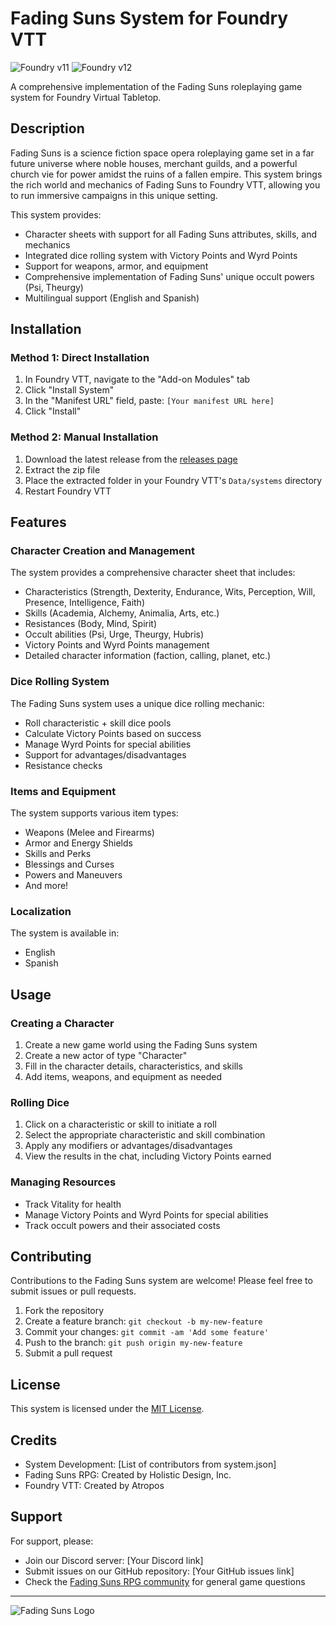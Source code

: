 # Fading Suns System for Foundry VTT

![Foundry v11](https://img.shields.io/badge/foundry-v11-green) ![Foundry v12](https://img.shields.io/badge/foundry-v12-green)

A comprehensive implementation of the Fading Suns roleplaying game system for Foundry Virtual Tabletop.

## Description

Fading Suns is a science fiction space opera roleplaying game set in a far future universe where noble houses, merchant guilds, and a powerful church vie for power amidst the ruins of a fallen empire. This system brings the rich world and mechanics of Fading Suns to Foundry VTT, allowing you to run immersive campaigns in this unique setting.

This system provides:
- Character sheets with support for all Fading Suns attributes, skills, and mechanics
- Integrated dice rolling system with Victory Points and Wyrd Points
- Support for weapons, armor, and equipment
- Comprehensive implementation of Fading Suns' unique occult powers (Psi, Theurgy)
- Multilingual support (English and Spanish)

## Installation

### Method 1: Direct Installation

1. In Foundry VTT, navigate to the "Add-on Modules" tab
2. Click "Install System"
3. In the "Manifest URL" field, paste: `[Your manifest URL here]`
4. Click "Install"

### Method 2: Manual Installation

1. Download the latest release from the [releases page](https://github.com/yourusername/fading-suns/releases)
2. Extract the zip file
3. Place the extracted folder in your Foundry VTT's `Data/systems` directory
4. Restart Foundry VTT

## Features

### Character Creation and Management

The system provides a comprehensive character sheet that includes:
- Characteristics (Strength, Dexterity, Endurance, Wits, Perception, Will, Presence, Intelligence, Faith)
- Skills (Academia, Alchemy, Animalia, Arts, etc.)
- Resistances (Body, Mind, Spirit)
- Occult abilities (Psi, Urge, Theurgy, Hubris)
- Victory Points and Wyrd Points management
- Detailed character information (faction, calling, planet, etc.)

### Dice Rolling System

The Fading Suns system uses a unique dice rolling mechanic:
- Roll characteristic + skill dice pools
- Calculate Victory Points based on success
- Manage Wyrd Points for special abilities
- Support for advantages/disadvantages
- Resistance checks

### Items and Equipment

The system supports various item types:
- Weapons (Melee and Firearms)
- Armor and Energy Shields
- Skills and Perks
- Blessings and Curses
- Powers and Maneuvers
- And more!

### Localization

The system is available in:
- English
- Spanish

## Usage

### Creating a Character

1. Create a new game world using the Fading Suns system
2. Create a new actor of type "Character"
3. Fill in the character details, characteristics, and skills
4. Add items, weapons, and equipment as needed

### Rolling Dice

1. Click on a characteristic or skill to initiate a roll
2. Select the appropriate characteristic and skill combination
3. Apply any modifiers or advantages/disadvantages
4. View the results in the chat, including Victory Points earned

### Managing Resources

- Track Vitality for health
- Manage Victory Points and Wyrd Points for special abilities
- Track occult powers and their associated costs

## Contributing

Contributions to the Fading Suns system are welcome! Please feel free to submit issues or pull requests.

1. Fork the repository
2. Create a feature branch: `git checkout -b my-new-feature`
3. Commit your changes: `git commit -am 'Add some feature'`
4. Push to the branch: `git push origin my-new-feature`
5. Submit a pull request

## License

This system is licensed under the [MIT License](LICENSE.txt).

## Credits

- System Development: [List of contributors from system.json]
- Fading Suns RPG: Created by Holistic Design, Inc.
- Foundry VTT: Created by Atropos

## Support

For support, please:
- Join our Discord server: [Your Discord link]
- Submit issues on our GitHub repository: [Your GitHub issues link]
- Check the [Fading Suns RPG community](https://www.fadingsuns.com/) for general game questions

---

![Fading Suns Logo](systems/fading-suns/assets/anvil-impact.png)
